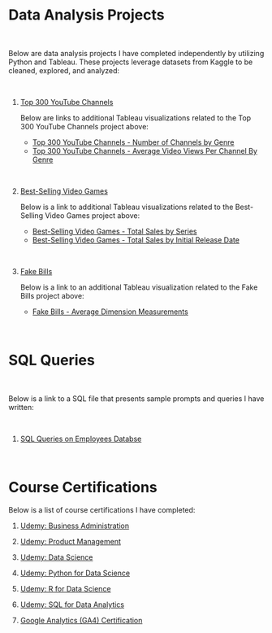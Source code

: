 # Data Analysis Projects

<br>

Below are data analysis projects I have completed independently by utilizing Python and Tableau. These projects leverage datasets from Kaggle to be cleaned, explored, and analyzed:

<br>

1) [Top 300 YouTube Channels](https://github.com/jersonscruz/Data-Analysis-Projects/blob/main/2023%20Data%20Project%20-%2001%20Top%20300%20YouTube%20Channels.ipynb)
  
      Below are links to additional Tableau visualizations related to the Top 300 YouTube Channels project above:
  
      - [Top 300 YouTube Channels - Number of Channels by Genre](https://public.tableau.com/app/profile/jerson.cruz/viz/Top300YouTubeChannelsNumberOfChannelsByGenre/DashboardYT01)
      - [Top 300 YouTube Channels - Average Video Views Per Channel By Genre](https://public.tableau.com/app/profile/jerson.cruz/viz/Top300YouTubeChannelsAverageVideoViewsPerChannelByGenre/DashboardYT02)
  
<br>

2) [Best-Selling Video Games](https://github.com/jersonscruz/Data-Analysis-Projects/blob/main/2023%20Data%20Project%20-%2002%20Best-Selling%20Video%20Games.ipynb)
  
      Below is a link to additional Tableau visualizations related to the Best-Selling Video Games project above:
  
      - [Best-Selling Video Games - Total Sales by Series](https://public.tableau.com/app/profile/jerson.cruz/viz/BestSellingVideoGamesTotalSalesBySeries/DashboardVG01)
      - [Best-Selling Video Games - Total Sales by Initial Release Date](https://public.tableau.com/app/profile/jerson.cruz/viz/BestSellingVideoGamesTotalSalesByInitialReleaseDate_17054456983910/DashboardVG02)

<br>

3) [Fake Bills](https://github.com/jersonscruz/Data-Analysis-Projects/blob/main/2023%20Data%20Project%20-%2003%20Fake%20Bills.ipynb)
  
    Below is a link to an additional Tableau visualization related to the Fake Bills project above:
  
    - [Fake Bills - Average Dimension Measurements](https://public.tableau.com/app/profile/jerson.cruz/viz/FakeBillsAverageDimensionMeasurements_17054457509050/DashboardFB01)

<br>

# SQL Queries

<br>

Below is a link to a SQL file that presents sample prompts and queries I have written:

<br>

1) [SQL Queries on Employees Databse](https://github.com/jersonscruz/Data-Analysis-Projects/blob/main/SQLFileEmployeesDatabase.sql)

<br>

# Course Certifications

Below is a list of course certifications I have completed:

1) [Udemy: Business Administration](https://www.udemy.com/certificate/UC-10fff2e9-2d71-43fc-bb75-70e77049b806/)

2) [Udemy: Product Management](https://www.udemy.com/certificate/UC-d85bd332-df51-473e-8650-e753e025aa9f/)

3) [Udemy: Data Science](https://www.udemy.com/certificate/UC-8b297df9-f0a2-4484-b589-a17885a1eaaa/)

4) [Udemy: Python for Data Science](https://www.udemy.com/certificate/UC-e11b1e60-2839-4a9f-93ef-f5a3def2197b/)

5) [Udemy: R for Data Science](https://www.udemy.com/certificate/UC-58bf5de6-1b27-4a3c-8977-14b7868d6a3c/)

6) [Udemy: SQL for Data Analytics](https://www.udemy.com/certificate/UC-f01487ca-c75e-4bbf-a671-e8ceb2dc7f82/)

7) [Google Analytics (GA4) Certification](https://skillshop.exceedlms.com/student/award/W9xNCSWe1Nn52cB6HBxKUvzt)

